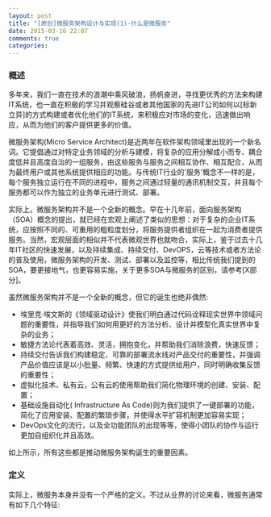 ```yaml
---
layout: post
title: "[原创]微服务架构设计与实现(1)-什么是微服务"
date: 2015-03-16 22:07
comments: true
categories: 
---
```


### 概述

多年来，我们一直在技术的浪潮中乘风破浪，扬帆奋进，寻找更优秀的方法来构建IT系统，也一直在积极的学习并观察硅谷或者其他国家的先进IT公司如何以[标新立异]的方式构建或者优化他们的IT系统，来积极应对市场的变化，迅速做出响应，从而为他们的客户提供更多的价值。

微服务架构(Micro Service Architect)是近两年在软件架构领域里出现的一个新名词。它提倡通过对特定业务领域的分析与建模，将复杂的应用分解成小而专、耦合度低并且高度自治的一组服务，由这些服务与服务之间相互协作、相互配合，从而为最终用户或其他系统提供相应的功能。与传统IT行业的'服务'概念不一样的是，每个服务独立运行在不同的进程中，服务之间通过轻量的通讯机制交互，并且每个服务都可以作为独立的业务单元进行测试、部署。

实际上，微服务架构并不是一个全新的概念。早在十几年前，面向服务架构（SOA）概念的提出，就已经在宏观上阐述了类似的思想：对于复杂的企业IT系统，应按照不同的、可重用的粗粒度划分，将服务提供者组织在一起为消费者提供服务。当然，宏观层面的相似并不代表微观世界也就吻合，实际上，鉴于过去十几年IT社区的快速发展，以及持续集成、持续交付、DevOPS，云等技术或者方法论的普及使用，微服务架构的开发、测试、部署以及监控等，相比传统我们提到的SOA，要更接地气，也更容易实施，关于更多SOA与微服务的区别，请参考[X部分]。


虽然微服务架构并不是一个全新的概念，但它的诞生也绝非偶然: 
 - 埃里克·埃文斯的《领域驱动设计》使我们明白通过代码诠释现实世界中领域问题的重要性，并指导我们如何用更好的方法分析、设计并模型化真实世界中复杂的业务；
 - 敏捷方法论代表着高效、灵活，拥抱变化，并帮助我们消除浪费，快速反馈；
 - 持续交付告诉我们构建稳定、可靠的部署流水线对产品交付的重要性，并强调产品价值应该是以小批量、频繁、快速的方式提供给用户，同时明确收集反馈的重要性；
 - 虚拟化技术、私有云，公有云的使用帮助我们简化物理环境的创建、安装、配置；
 - 基础设施自动化( Infrastructure As Code)则为我们提供了一键部署的功能，简化了应用安装、配置的繁琐步骤，并使得水平扩容机制更加容易实现；
 - DevOps文化的流行，以及全功能团队的出现等等，使得小团队的协作与运行更加自组织化并且高效。

如上所示，所有这些都是推动微服务架构诞生的重要因素。


### 定义

实际上，微服务本身并没有一个严格的定义。不过从业界的讨论来看，微服务通常有如下几个特征:
